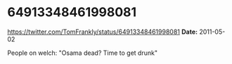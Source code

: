# 64913348461998081
https://twitter.com/TomFrankly/status/64913348461998081
**Date:** 2011-05-02

People on welch: "Osama dead? Time to get drunk"
